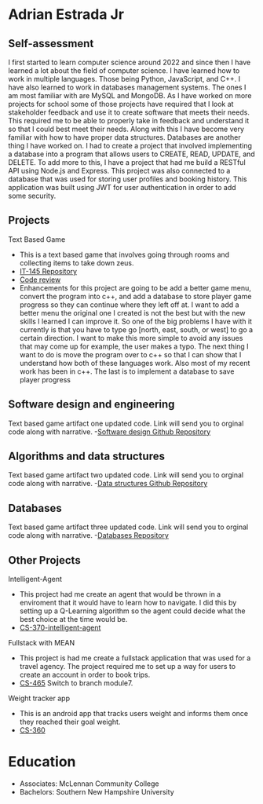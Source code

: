 # Adrian Estrada Jr


## Self-assessment
I first started to learn computer science around 2022 and since then I have learned a lot about the field of computer science. I have learned how to work in multiple languages. Those being Python, JavaScript, and C++. I have also learned to work in databases management systems. The ones I am most familiar with are MySQL and MongoDB. As I have worked on more projects for school some of those projects have required that I look at stakeholder feedback and use it to create software that meets their needs. This required me to be able to properly take in feedback and understand it so that I could best meet their needs. Along with this I have become very familiar with how to have proper data structures. Databases are another thing I have worked on. I had to create a project that involved implementing a database into a program that allows users to CREATE, READ, UPDATE, and DELETE. To add more to this, I have a project that had me build a RESTful API using Node.js and Express. This project was also connected to a database that was used for storing user profiles and booking history. This application was built using JWT for user authentication in order to add some security.

## Projects

  Text Based Game
- This is a text based game that involves going through rooms and collecting items to take down zeus.
- [IT-145 Repository](https://github.com/Adrian1161/IT-145)
- [Code review](https://youtu.be/yAwPEr1xpZg)
- Enhancements for this project are going to be add a better game menu, convert the program into c++, and add a database to store player game progress so they can continue where they left off at. I want to add a better menu the original one I created is not the best but with the new skills I learned I can improve it. So one of the big problems I have with it currently is that you have to type go [north, east, south, or west] to go a certain direction. I want to make this more simple to avoid any issues that may come up for example, the user makes a typo. The next thing I want to do is move the program over to c++ so that I can show that I understand how both of these languages work. Also most of my recent work has been in c++. The last is to implement a database to save player progress



## Software design and engineering 
  Text based game artifact one updated code. Link will send you to orginal code along with narrative.
  -[Software design Github Repository](https://github.com/Adrian1161/CS-499-Software-Design)

## Algorithms and data structures 
   Text based game artifact two updated code. Link will send you to orginal code along with narrative.
  -[Data structures Github Repository](https://github.com/Adrian1161/CS-499-Algorithms-Data-Structures)
   
## Databases 
  Text based game artifact three updated code. Link will send you to orginal code along with narrative.
  -[Databases Repository](https://github.com/Adrian1161/CS-499-Databases)

 ## Other Projects
  Intelligent-Agent 
  - This project had me create an agent that would be thrown in a enviroment that it would have to learn how to navigate. I did this by setting up a Q-Learning algorithm so the agent could decide what the best choice at the time would be.
  - [CS-370-intelligent-agent](https://github.com/Adrian1161/CS-370-intelligent-agent)
    
  Fullstack with MEAN
  - This project is had me create a fullstack application that was used for a travel agency. The project required me to set up a way for users to create an account in order to book trips.
  - [CS-465](https://github.com/Adrian1161/cs465-fullstack) Switch to branch module7.

  Weight tracker app
  - This is an android app that tracks users weight and informs them once they reached their goal weight.
  - [CS-360](https://github.com/Adrian1161/CS-360)
 
# Education
- Associates: McLennan Community College
- Bachelors: Southern New Hampshire University
